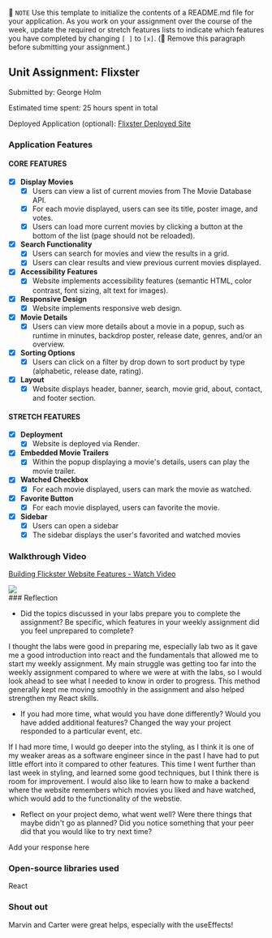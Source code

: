 📝 `NOTE` Use this template to initialize the contents of a README.md file for your application. As you work on your assignment over the course of the week, update the required or stretch features lists to indicate which features you have completed by changing `[ ]` to `[x]`. (🚫 Remove this paragraph before submitting your assignment.)

## Unit Assignment: Flixster

Submitted by: George Holm

Estimated time spent: 25 hours spent in total

Deployed Application (optional): [Flixster Deployed Site](https://flixter.onrender.com/)

### Application Features

#### CORE FEATURES


- [x] **Display Movies**
  - [x] Users can view a list of current movies from The Movie Database API.
  - [x] For each movie displayed, users can see its title, poster image, and votes.
  - [x] Users can load more current movies by clicking a button at the bottom of the list (page should not be reloaded).
- [x] **Search Functionality**
  - [x] Users can search for movies and view the results in a grid.
  - [x] Users can clear results and view previous current movies displayed.
- [x] **Accessibility Features**
  - [x] Website implements accessibility features (semantic HTML, color contrast, font sizing, alt text for images).
- [x] **Responsive Design**
  - [x] Website implements responsive web design.
- [x] **Movie Details**
  - [x] Users can view more details about a movie in a popup, such as runtime in minutes, backdrop poster, release date, genres, and/or an overview.
- [x] **Sorting Options**
  - [x] Users can click on a filter by drop down to sort product by type (alphabetic, release date, rating).
- [x] **Layout**
  - [x] Website displays header, banner, search, movie grid, about, contact, and footer section.

#### STRETCH FEATURES

- [x] **Deployment**
  - [x] Website is deployed via Render.
- [x] **Embedded Movie Trailers**
  - [x] Within the popup displaying a movie's details, users can play the movie trailer.
- [x] **Watched Checkbox**
  - [x] For each movie displayed, users can mark the movie as watched.
- [x] **Favorite Button**
  - [x] For each movie displayed, users can favorite the movie.
- [x] **Sidebar**
  - [x] Users can open a sidebar
  - [x] The sidebar displays the user's favorited and watched movies

### Walkthrough Video


<div>
    <a href="https://www.loom.com/share/917686f84b26404c822516adfa84264d">
      <p>Building Flickster Website Features - Watch Video</p>
    </a>
    <a href="https://www.loom.com/share/917686f84b26404c822516adfa84264d">
      <img style="max-width:300px;" src="https://cdn.loom.com/sessions/thumbnails/917686f84b26404c822516adfa84264d-with-play.gif">
    </a>
  </div>
### Reflection

* Did the topics discussed in your labs prepare you to complete the assignment? Be specific, which features in your weekly assignment did you feel unprepared to complete?

I thought the labs were good in preparing me, especially lab two as it gave me a good introduction into react and the fundamentals that allowed me to start my weekly assignment. My main struggle was getting too far into the weekly assignment compared to where we were at with the labs, so I would look ahead to see what I needed to know in order to progress. This method generally kept me moving smoothly in the assignment and also helped strengthen my React skills.

* If you had more time, what would you have done differently? Would you have added additional features? Changed the way your project responded to a particular event, etc.

If I had more time, I would go deeper into the styling, as I think it is one of my weaker areas as a software engineer since in the past I have had to put little effort into it compared to other features. This time I went further than last week in styling, and learned some good techniques, but I think there is room for improvement. I would also like to learn how to make a backend where the website remembers which movies you liked and have watched, which would add to the functionality of the webstie.
  

* Reflect on your project demo, what went well? Were there things that maybe didn't go as planned? Did you notice something that your peer did that you would like to try next time?

Add your response here

### Open-source libraries used

React

### Shout out

Marvin and Carter were great helps, especially with the useEffects!